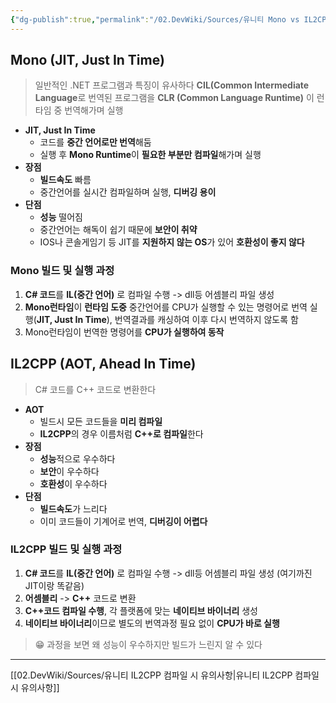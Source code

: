 ```yaml
---
{"dg-publish":true,"permalink":"/02.DevWiki/Sources/유니티 Mono vs IL2CPP/","noteIcon":"","created":"2024-09-15T17:43:18.000+09:00","updated":"2025-08-16T23:23:50.000+09:00"}
---
```


## Mono (JIT, Just In Time)

> 일반적인 .NET 프로그램과 특징이 유사하다
> **CIL(Common Intermediate Language**로 번역된 프로그램을 **CLR (Common Language Runtime)** 이 런타임 중 번역해가며 실행

* **JIT, Just In Time**
	* 코드를 **중간 언어로만 번역**해둠
	* 실행 후 **Mono Runtime**이 **필요한 부분만 컴파일**해가며 실행
* **장점** 
	* **빌드속도** 빠름
	* 중간언어를 실시간 컴파일하며 실행, **디버깅 용이**
* **단점**
	* **성능** 떨어짐
	* 중간언어는 해독이 쉽기 때문에 **보안이 취약**
	* IOS나 콘솔게임기 등 JIT를 **지원하지 않는 OS**가 있어 **호환성이 좋지 않다**

### Mono 빌드 및 실행 과정

1. **C# 코드**를 **IL(중간 언어)** 로 컴파일 수행 -> dll등 어셈블리 파일 생성
2. **Mono런타임**이 **런타임 도중** 중간언어를 CPU가 실행할 수 있는 명령어로 번역 실행(**JIT, Just In Time**), 번역결과를 캐싱하여 이후 다시 번역하지 않도록 함
3. Mono런타임이 번역한 명령어를 **CPU가 실행하여 동작**

## IL2CPP (AOT, Ahead In Time)

> C# 코드를 C++ 코드로 변환한다

* **AOT**
	* 빌드시 모든 코드들을 **미리 컴파일**
	* **IL2CPP**의 경우 이름처럼 **C++로 컴파일**한다
* **장점**
	* **성능**적으로 우수하다
	* **보안**이 우수하다
	* **호환성**이 우수하다
* **단점**
	* **빌드속도**가 느리다
	* 이미 코드들이 기계어로 번역, **디버깅이 어렵다**

### IL2CPP 빌드 및 실행 과정

1. **C# 코드**를 **IL(중간 언어)** 로 컴파일 수행 -> dll등 어셈블리 파일 생성 (여기까진 JIT이랑 똑같음)
2. **어셈블리** -> **C++** 코드로 변환
3. **C++코드 컴파일 수행**, 각 플랫폼에 맞는 **네이티브 바이너리** 생성
4. **네이티브 바이너리**이므로 별도의 번역과정 필요 없이 **CPU가 바로 실행**

> 😁 과정을 보면 왜 성능이 우수하지만 빌드가 느린지 알 수 있다

---
[[02.DevWiki/Sources/유니티 IL2CPP 컴파일 시 유의사항\|유니티 IL2CPP 컴파일 시 유의사항]]